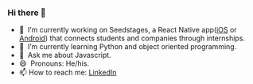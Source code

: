 ### Hi there 👋

- 🔭 &nbsp;I’m currently working on Seedstages, a React Native app([iOS](https://apps.apple.com/us/app/seedstages/id1522370422) or [Android](https://play.google.com/store/apps/details?id=com.seedstages.seedstages&hl=en_US)) that connects students and companies through internships.
- 🌱 &nbsp;I’m currently learning Python and object oriented programming.
- 💬 &nbsp;Ask me about Javascript.
- 😄 &nbsp;Pronouns: He/his.
- 📫 How to reach me: [LinkedIn](https://www.linkedin.com/in/daniel-morales-s96/)
<!--
- 👯 I’m looking to collaborate on ...
- 🤔 I’m looking for help with ...
- ⚡ Fun fact: ... -->
